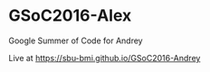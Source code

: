 # GSoC2016-Alex
Google Summer of Code for Andrey

Live at https://sbu-bmi.github.io/GSoC2016-Andrey

